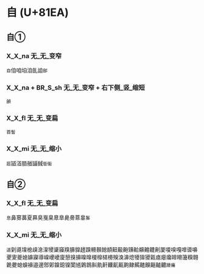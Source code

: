 # 自 (U+81EA)

## 自①

### X_X_na 无_无_变窄
`自`㑑咱垍洎臫詯`郋`

### X_X_na + BR_S_sh 无_无_变窄 + 右下侧_竖_缩短
`䫁`

### X_X_fl 无_无_变扁
`首䭮`

### X_X_mi 无_无_缩小
`㞒`䭫渞脜艏䭬馘`衜衟`

## 自②

### X_X_fl 无_无_变扁
`息`鼻㝰䕗夏奡臭戛臬臮臯臰臱蒠辠`䰓`

### X_X_mi 无_无_缩小
`道`㓷㘏㙞㮩㱗㴧㴪㹛䆃䆿䍹䑄䝥䟍䠗䡻䫵䭒䭭䶊䶋䶌䶍䶎䶏䶐䶑劓厦嗄嗅嘎嘷噵嚊夒夓夔媳嬶寱導嵲巎巙廈憩搝擤暞曍榎橰檤櫋殠溴濞熄犪獋獿甈瘜瘪癟皥矏籩糗翺臲虁螅螑襣邉邊鄎鄓鎳鎴镍闑馗鷍鷱鼼鼽鼾齉鼿齀齁齂齃齄齅齆齇齈`躨㿜`
